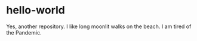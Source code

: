 # hello-world
Yes, another repository.
I like long moonlit walks on the beach.  I am tired of the Pandemic.
